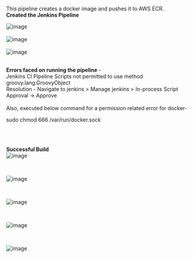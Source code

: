 This pipeline creates a docker image and pushes it to AWS ECR.<br />
**Created the Jenkins Pipeline** <br />

![image](https://user-images.githubusercontent.com/98147893/181433682-ac97a12e-f973-4416-9f7a-770058bcd306.png)
<br /><br />
![image](https://user-images.githubusercontent.com/98147893/181433729-5d0901cf-70ff-4acd-ac5a-fc0b2f1e978f.png)
<br /><br />
![image](https://user-images.githubusercontent.com/98147893/181433812-81515ef1-843b-4777-8777-8c45de1bd216.png)
<br /><br />

**Errors faced on running the pipeline** -<br />
Jenkins CI Pipeline Scripts not permitted to use method groovy.lang.GroovyObject<br />
Resolution - Navigate to jenkins > Manage jenkins > In-process Script Approval -> Approve<br />
<br />
Also, executed below command for a permission related error for docker- <br />

sudo chmod 666 /var/run/docker.sock

<br /><br />

**Successful Build**<br />
![image](https://user-images.githubusercontent.com/98147893/181436862-1a8709b8-9e0e-4174-afc1-f74c52d48191.png)

<br />

![image](https://user-images.githubusercontent.com/98147893/181436967-b961bdfa-baf6-463b-b28a-3cd62b45f3a0.png)

<br />

![image](https://user-images.githubusercontent.com/98147893/181437114-a297d4be-01af-48fe-b8e0-9ac46c2c0a10.png)

<br />

![image](https://user-images.githubusercontent.com/98147893/181437162-98b6e745-ad5f-4536-be50-f130c4d2a018.png)

<br />

![image](https://user-images.githubusercontent.com/98147893/181436490-09f99d18-e050-4657-b0b9-cba5e070d594.png)
